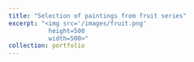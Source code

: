 ```yaml
---
title: "Selection of paintings from fruit series"
excerpt: "<img src='/images/fruit.png'
           height=500
           width=500>"
collection: portfolio
---
```


 
